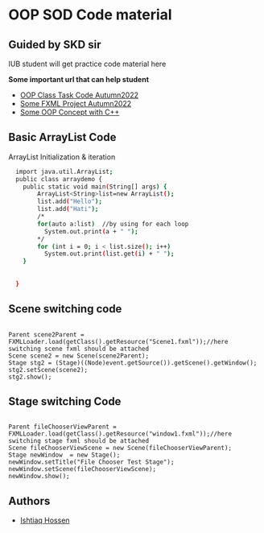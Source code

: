 
# OOP SOD Code material




## Guided by SKD sir
IUB student will get practice code material here

__Some important url that can help student__
 - [OOP Class Task Code Autumn2022](https://github.com/Ishtiaq-Hossen/University-Courses/tree/main/OOP/ClassTask)
 - [Some FXML Project Autumn2022](https://github.com/Ishtiaq-Hossen/University-Courses/tree/main/OOP/FXML_Project)
 - [Some OOP Concept with C++](https://github.com/Ishtiaq-Hossen/University-Courses/tree/main/OOP/OOP%20with%20cPlusPlus)



## Basic ArrayList Code

ArrayList Initialization & iteration

```bash
  import java.util.ArrayList;
  public class arraydemo {
    public static void main(String[] args) {
        ArrayList<String>list=new ArrayList();
        list.add("Hello");
        list.add("Hati");
        /*
        for(auto a:list)  //by using for each loop
          System.out.print(a + " ");
        */
        for (int i = 0; i < list.size(); i++)
          System.out.print(list.get(i) + " ");   
    }
    
    
  }
```
## Scene switching code

```

Parent scene2Parent = FXMLLoader.load(getClass().getResource("Scene1.fxml"));//here switching scene fxml should be attached
Scene scene2 = new Scene(scene2Parent);
Stage stg2 = (Stage)((Node)event.getSource()).getScene().getWindow();  
stg2.setScene(scene2);
stg2.show();

```

## Stage switching Code
```

Parent fileChooserViewParent = FXMLLoader.load(getClass().getResource("window1.fxml"));//here switching stage fxml should be attached
Scene fileChooserViewScene = new Scene(fileChooserViewParent);
Stage newWindow  = new Stage();
newWindow.setTitle("File Chooser Test Stage");
newWindow.setScene(fileChooserViewScene);
newWindow.show();

```

## Authors

- [Ishtiaq Hossen](https://github.com/Ishtiaq-Hossen)

